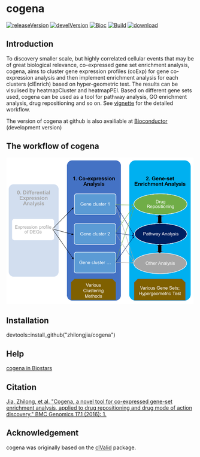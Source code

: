 # cogena


 [![releaseVersion](http://img.shields.io/badge/release%20version-1.14.0-green.svg?style=flat)](http://bioconductor.org/packages/cogena) [![develVersion](http://img.shields.io/badge/devel%20version-1.15.0-green.svg?style=flat)](http://github.com/zhilnogjia/cogena) [![Bioc](http://www.bioconductor.org/shields/years-in-bioc/cogena.svg)](https://www.bioconductor.org/packages/devel/bioc/html/cogena.html#since) [![Build](http://bioconductor.org/shields/build/devel/bioc/cogena.svg)](http://www.bioconductor.org/packages/devel/bioc/html/cogena.html) [![download](http://www.bioconductor.org/shields/downloads/cogena.svg)](http://bioconductor.org/packages/stats/bioc/cogena)


## Introduction
To discovery smaller scale, but highly correlated cellular events that may be of great biological relevance, co-expressed gene set enrichment analysis, cogena, aims to cluster gene expression profiles (coExp) for gene co-expression analysis and then implement enrichment analysis for each clusters (clEnrich) based on hyper-geometric test. The results can be visulised by heatmapCluster and heatmapPEI. Based on different gene sets used, cogena can be used as a tool for pathway analysis, GO enrichment analysis, drug repositioning and so on. See [vignette](http://bioconductor.org/packages/devel/bioc/vignettes/cogena/inst/doc/cogena-vignette_html.html) for the detailed workflow. 

The version of cogena at github is also availiable at [Bioconductor](http://www.bioconductor.org/packages/devel/bioc/html/cogena.html) (development version)


## The workflow of cogena
![cogena_workflow](inst/figure/Cogena_workflow.png)

## Installation
devtools::install_github("zhilongjia/cogena")

## Help
[cogena in Biostars](https://www.biostars.org/p/137330/)


## Citation
[Jia, Zhilong, et al. "Cogena, a novel tool for co-expressed gene-set enrichment analysis, applied to drug repositioning and drug mode of action discovery." BMC Genomics 17.1 (2016): 1.](http://bmcgenomics.biomedcentral.com/articles/10.1186/s12864-016-2737-8)


## Acknowledgement
cogena was originally based on the [clValid](http://cran.r-project.org/web/packages/clValid/index.html) package.

